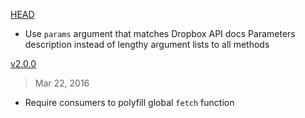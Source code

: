 [HEAD]

- Use `params` argument that matches Dropbox API docs Parameters
  description instead of lengthy argument lists to all methods

[HEAD]: https://github.com/mjackson/dropbox-client/compare/v2.0.1...HEAD

[v2.0.0]
> Mar 22, 2016

- Require consumers to polyfill global `fetch` function

[v2.0.0]: https://github.com/mjackson/dropbox-client/compare/v1.0.0...v2.0.0
